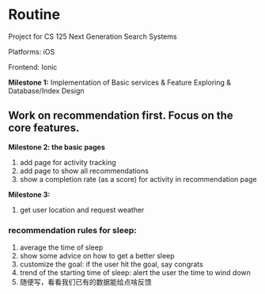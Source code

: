 # Routine
Project for CS 125 Next Generation Search Systems

Platforms: iOS

Frontend: Ionic

<strong>Milestone 1:</strong> Implementation of Basic services & Feature Exploring & Database/Index Design 

## Work on recommendation first. Focus on the core features.
<strong>Milestone 2: the basic pages</strong> 
1. add page for activity tracking
2. add page to show all recommendations
3. show a completion rate (as a score) for activity in recommendation page

<strong>Milestone 3:</strong> 
1. get user location and request weather
### recommendation rules for sleep: 
1. average the time of sleep
2. show some advice on how to get a better sleep 
3. customize the goal: if the user hit the goal, say congrats 
4. trend of the starting time of sleep: alert the user the time to wind down
5. 随便写，看看我们已有的数据能给点啥反馈

